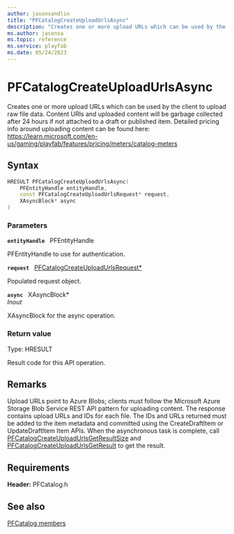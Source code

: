 ```yaml
---
author: jasonsandlin
title: "PFCatalogCreateUploadUrlsAsync"
description: "Creates one or more upload URLs which can be used by the client to upload raw file data. Content URls and uploaded content will be garbage collected after 24 hours if not attached to a draft or published item. Detailed pricing info around uploading content can be found here: https://learn.microsoft.com/en-us/gaming/playfab/features/pricing/meters/catalog-meters"
ms.author: jasonsa
ms.topic: reference
ms.service: playfab
ms.date: 05/24/2023
---
```


# PFCatalogCreateUploadUrlsAsync  

Creates one or more upload URLs which can be used by the client to upload raw file data. Content URls and uploaded content will be garbage collected after 24 hours if not attached to a draft or published item. Detailed pricing info around uploading content can be found here: https://learn.microsoft.com/en-us/gaming/playfab/features/pricing/meters/catalog-meters  

## Syntax  
  
```cpp
HRESULT PFCatalogCreateUploadUrlsAsync(  
    PFEntityHandle entityHandle,  
    const PFCatalogCreateUploadUrlsRequest* request,  
    XAsyncBlock* async  
)  
```  
  
### Parameters  
  
**`entityHandle`** &nbsp; PFEntityHandle  
  
PFEntityHandle to use for authentication.  
  
**`request`** &nbsp; [PFCatalogCreateUploadUrlsRequest*](../../pfcatalogtypes/structs/pfcatalogcreateuploadurlsrequest.md)  
  
Populated request object.  
  
**`async`** &nbsp; XAsyncBlock*  
*_Inout_*  
  
XAsyncBlock for the async operation.  
  
  
### Return value
Type: HRESULT
  
Result code for this API operation.
  
## Remarks  
  
Upload URLs point to Azure Blobs; clients must follow the Microsoft Azure Storage Blob Service REST API pattern for uploading content. The response contains upload URLs and IDs for each file. The IDs and URLs returned must be added to the item metadata and committed using the CreateDraftItem or UpdateDraftItem Item APIs. When the asynchronous task is complete, call [PFCatalogCreateUploadUrlsGetResultSize](pfcatalogcreateuploadurlsgetresultsize.md) and [PFCatalogCreateUploadUrlsGetResult](pfcatalogcreateuploadurlsgetresult.md) to get the result.
  
## Requirements  
  
**Header:** PFCatalog.h
  
## See also  
[PFCatalog members](../pfcatalog_members.md)  

  
  
